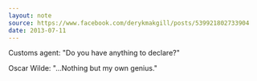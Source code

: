 ```yaml
---
layout: note
source: https://www.facebook.com/derykmakgill/posts/539921802733904
date: 2013-07-11
---
```


Customs agent: "Do you have anything to declare?"

Oscar Wilde: "...Nothing but my own genius."
